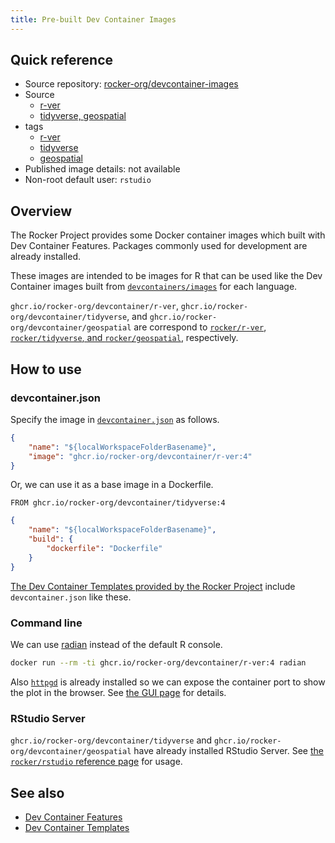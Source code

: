 ```yaml
---
title: Pre-built Dev Container Images
---
```


## Quick reference

- Source repository: [rocker-org/devcontainer-images](https://github.com/rocker-org/devcontainer-images)
- Source
  - [r-ver](https://github.com/rocker-org/devcontainer-images/tree/main/src/r-ver)
  - [tidyverse, geospatial](https://github.com/rocker-org/devcontainer-images/tree/main/src/rstudio)
- tags
  - [r-ver](https://github.com/rocker-org/devcontainer-images/pkgs/container/devcontainer%2Fr-ver)
  - [tidyverse](https://github.com/rocker-org/devcontainer-images/pkgs/container/devcontainer%2Ftidyverse)
  - [geospatial](https://github.com/rocker-org/devcontainer-images/pkgs/container/devcontainer%2Fgeospatial)
- Published image details: not available
- Non-root default user: `rstudio`

## Overview

The Rocker Project provides some Docker container images which built with Dev Container Features.
Packages commonly used for development are already installed.

These images are intended to be images for R that can be used like the Dev Container images
built from [`devcontainers/images`](https://github.com/devcontainers/images) for each language.

`ghcr.io/rocker-org/devcontainer/r-ver`, `ghcr.io/rocker-org/devcontainer/tidyverse`,
and `ghcr.io/rocker-org/devcontainer/geospatial` are correspond to [`rocker/r-ver`](r-ver.md),
[`rocker/tidyverse`, and `rocker/geospatial`](rstudio.md), respectively.

## How to use

### devcontainer.json

Specify the image in [`devcontainer.json`](https://containers.dev/implementors/spec/#devcontainerjson) as follows.

```{.json filename=".devcontainer/devcontainer.json"}
{
    "name": "${localWorkspaceFolderBasename}",
    "image": "ghcr.io/rocker-org/devcontainer/r-ver:4"
}
```

Or, we can use it as a base image in a Dockerfile.

```{.dockerfile filename=".devcontainer/Dockerfile"}
FROM ghcr.io/rocker-org/devcontainer/tidyverse:4
```

```{.json filename=".devcontainer/devcontainer.json"}
{
    "name": "${localWorkspaceFolderBasename}",
    "build": {
        "dockerfile": "Dockerfile"
    }
}
```

[The Dev Container Templates provided by the Rocker Project](templates.md) include `devcontainer.json` like these.

### Command line

We can use [radian](https://github.com/randy3k/radian) instead of the default R console.

```{.sh filename="Terminal"}
docker run --rm -ti ghcr.io/rocker-org/devcontainer/r-ver:4 radian
```

Also [`httpgd`](https://nx10.github.io/httpgd/) is already installed
so we can expose the container port to show the plot in the browser.
See [the GUI page](../../use/gui.md) for details.

### RStudio Server

`ghcr.io/rocker-org/devcontainer/tidyverse` and `ghcr.io/rocker-org/devcontainer/geospatial`
have already installed RStudio Server.
See [the `rocker/rstudio` reference page](../versioned/rstudio.md) for usage.

## See also

- [Dev Container Features](features.md)
- [Dev Container Templates](templates.md)
